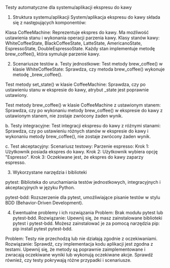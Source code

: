 Testy automatyczne dla systemu/aplikacji ekspresu do kawy
1. Struktura systemu/aplikacji
System/aplikacja ekspresu do kawy składa się z następujących komponentów:

Klasa CoffeeMachine: Reprezentuje ekspres do kawy. Ma możliwość ustawienia stanu i wykonania operacji parzenia kawy.
Klasy stanów kawy: WhiteCoffeeState, BlackCoffeeState, LatteState, AmericanoState, EspressoState, DoubleEspressoState. Każdy stan implementuje metodę brew_coffee(), która symuluje parzenie kawy.

2. Scenariusze testów
a. Testy jednostkowe:
Test metody brew_coffee() w klasie WhiteCoffeeState:
Sprawdza, czy metoda brew_coffee() wykonuje metodę _brew_coffee().

Test metody set_state() w klasie CoffeeMachine:
Sprawdza, czy po ustawieniu stanu w ekspresie do kawy, atrybut _state jest poprawnie ustawiony.

Test metody brew_coffee() w klasie CoffeeMachine z ustawionym stanem:
Sprawdza, czy po wykonaniu metody brew_coffee() w ekspresie do kawy z ustawionym stanem, nie zostaje zwrócony żaden wynik.

b. Testy integracyjne:
Test integracji ekspresu do kawy z różnymi stanami:
Sprawdza, czy po ustawieniu różnych stanów w ekspresie do kawy i wykonaniu metody brew_coffee(), nie zostaje zwrócony żaden wynik.

c. Test akceptacyjny:
Scenariusz testowy: Parzenie espresso:
Krok 1: Użytkownik posiada ekspres do kawy.
Krok 2: Użytkownik wybiera opcję "Espresso".
Krok 3: Oczekiwane jest, że ekspres do kawy zaparzy espresso.

3. Wykorzystane narzędzia i biblioteki

pytest: Biblioteka do uruchamiania testów jednostkowych, integracyjnych i akceptacyjnych w języku Python.

pytest-bdd: Rozszerzenie dla pytest, umożliwiające pisanie testów w stylu BDD (Behavior-Driven Development).

4. Ewentualne problemy i ich rozwiązania
Problem: Brak modułu pytest lub pytest-bdd.
Rozwiązanie: Upewnij się, że masz zainstalowane biblioteki pytest i pytest-bdd. Możesz zainstalować je za pomocą narzędzia pip: pip install pytest pytest-bdd.

Problem: Testy nie przechodzą lub nie działają zgodnie z oczekiwaniami.
Rozwiązanie: Sprawdź, czy implementacja kodu aplikacji jest zgodna z testami. Upewnij się, że metody są poprawnie zaimplementowane i zwracają oczekiwane wyniki lub wykonują oczekiwane akcje. Sprawdź również, czy testy pokrywają różne przypadki i scenariusze.
